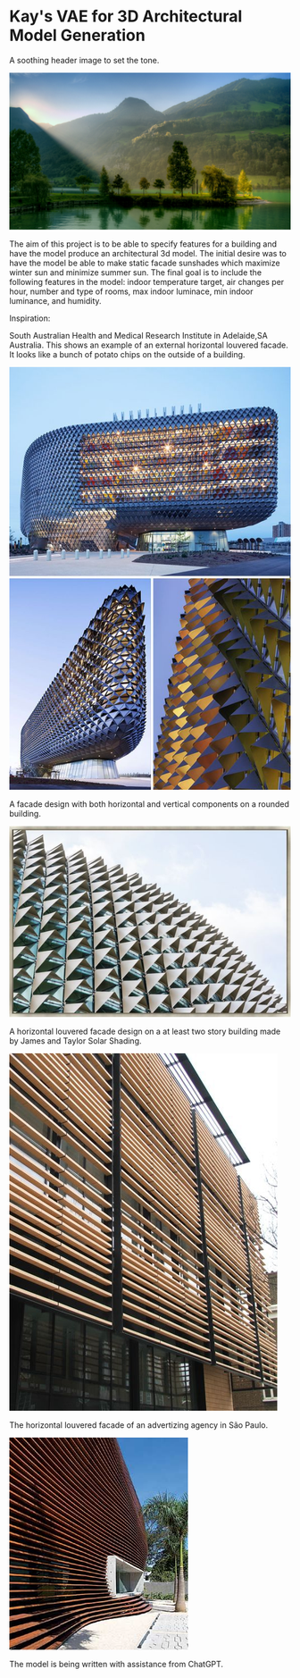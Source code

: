 # Kay's VAE for 3D Architectural Model Generation

A soothing header image to set the tone. 

![A soothing image of a mountain, lake, and forest. It feels like spring.](images/beautiful-nature-high-definition_042323787_304.jpg)

The aim of this project is to be able to specify features for a building and have the model produce an architectural 3d model. The initial desire was to have the model be able to make static facade sunshades which maximize winter sun and minimize summer sun. The final goal is to include the following features in the model: indoor temperature target, air changes per hour, number and type of rooms, max indoor luminace, min indoor luminance, and humidity.

Inspiration:

South Australian Health and Medical Research Institute in Adelaide,SA Australia. This shows an example of an external horizontal louvered facade. It looks like a bunch of potato chips on the outside of a building.

![South Australian Health and Medical Research Institute in Adelaide,SA Australia. This shows an example of an external horizontal louvered facade. It looks like a bunch of potato chips on the outside of a building.](images/South_Australian_Health_and_Medical_Research_Institute_Adelaide_SA_Australia.jpg)

A facade design with both horizontal and vertical components on a rounded building.

![A facade design with both horizontal and vertical components on a rounded building.](images/Esplanade_Theaters_on_the_bay.jpg)

A horizontal louvered facade design on a at least two story building made by James and Taylor Solar Shading.

![A horizontal louvered facade design on an at least two story building made by James and Taylor Solar Shading. ](images/Terracotta_Tile_Facade_Facing_Brick_System_Facade_Metal_James_and_Taylor_Solar_Shading.jpg)

The horizontal louvered facade of an advertizing agency in São Paulo.

![The horizontal louvered facade of an advertizing agency in São Paulo](images/Triptyque-Agência-de-publicidade-Loducca-São-Paulo-Revista-Projeto.jpg)

The model is being written with assistance from ChatGPT.